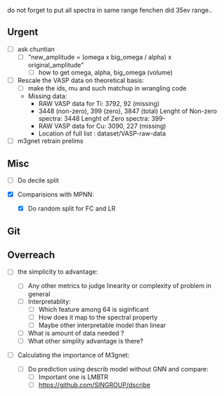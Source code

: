 
do not forget to put all spectra in same range
fenchen did 35ev range..


## Urgent
- [ ] ask chuntian
  - [ ] "new_amplitude = (omega x big_omega / alpha) x original_amplitude"
    - [ ] how to get omega, alpha, big_omega (volume)
- [ ] Rescale the VASP data on theoretical basis:
    - [ ] make the ids, mu and such matchup in wrangling code
    - Missing data:
      - RAW VASP data for Ti: 3792, 92 (missing)
      - 3448 (non-zero), 399 (zero),  3847 (total)
Lenght of Non-zero spectra: 3448
Lenght of Zero spectra: 399- 
      - RAW VASP data for Cu: 3090, 227 (missing)
      - Location of full list : dataset/VASP-raw-data
- [ ] m3gnet retrain prelims

## Misc

- [ ] Do decile split

- [x] Comparisions with MPNN:

  - [x] Do random split for FC and LR

## Git

## Overreach

- [ ] the simplicity to advantage:

  - [ ] Any other metrics to judge linearity or complexity of problem in general
  - [ ] Interpretablity:
    - [ ] Which feature among 64 is siginficant
    - [ ] How does it map to the spectral property
    - [ ] Maybe other interpretable model than linear
  - [ ] What is amount of data needed ?
  - [ ] What other simplity advantage is there?

- [ ] Calculating the importance of M3gnet:
  - [ ] Do prediction using describ model without GNN and compare:
    - [ ] Important one is LMBTR
    - [ ] https://github.com/SINGROUP/dscribe
